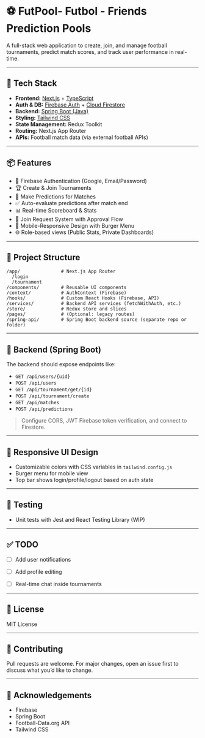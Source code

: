 # ⚽ FutPool- Futbol - Friends Prediction Pools

A full-stack web application to create, join, and manage football tournaments, predict match scores, and track user performance in real-time.

---

## 🚀 Tech Stack

- **Frontend:** [Next.js](https://nextjs.org/) + [TypeScript](https://www.typescriptlang.org/)
- **Auth & DB:** [Firebase Auth](https://firebase.google.com/products/auth) + [Cloud Firestore](https://firebase.google.com/products/firestore)
- **Backend:** [Spring Boot (Java)](https://spring.io/projects/spring-boot)
- **Styling:** [Tailwind CSS](https://tailwindcss.com/)
- **State Management:** Redux Toolkit
- **Routing:** Next.js App Router
- **APIs:** Football match data (via external football APIs)

---

## 📦 Features

- 🔐 Firebase Authentication (Google, Email/Password)
- 🏆 Create & Join Tournaments
- 📝 Make Predictions for Matches
- ✅ Auto-evaluate predictions after match end
- 📊 Real-time Scoreboard & Stats
- 📨 Join Request System with Approval Flow
- 📱 Mobile-Responsive Design with Burger Menu
- 🌐 Role-based views (Public Stats, Private Dashboards)

---

## 📁 Project Structure

```
/app/               # Next.js App Router
  /login
  /tournament
/components/        # Reusable UI components
/context/           # AuthContext (Firebase)
/hooks/             # Custom React Hooks (Firebase, API)
/services/          # Backend API services (fetchWithAuth, etc.)
/store/             # Redux store and slices
/pages/             # (Optional: legacy routes)
/spring-api/        # Spring Boot backend source (separate repo or folder)
```

---


## 📡 Backend (Spring Boot)

The backend should expose endpoints like:

- `GET /api/users/{uid}`
- `POST /api/users`
- `GET /api/tournament/get/{id}`
- `POST /api/tournament/create`
- `GET /api/matches`
- `POST /api/predictions`

> Configure CORS, JWT Firebase token verification, and connect to Firestore.

---

## 📲 Responsive UI Design

- Customizable colors with CSS variables in `tailwind.config.js`
- Burger menu for mobile view
- Top bar shows login/profile/logout based on auth state

---

## 🧪 Testing

- Unit tests with Jest and React Testing Library (WIP)

---

## ✅ TODO

- [ ] Add user notifications
- [ ] Add profile editing
- [ ] Real-time chat inside tournaments


---

## 📄 License

MIT License

---

## 🤝 Contributing

Pull requests are welcome. For major changes, open an issue first to discuss what you’d like to change.

---

## 🙌 Acknowledgements

- Firebase
- Spring Boot
- Football-Data.org API
- Tailwind CSS

